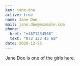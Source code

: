 ```yaml
---
key: jane-doe
active: true
name: Jane Doe
mail: jane.doe@example.com
phone:
  href: "+4671234568"
  text: "073 123 45 68"
date: 2020-12-25
---
```


Jane Doe is one of the girls here.
